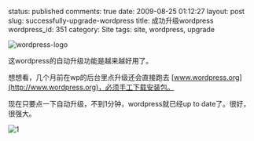 status: published
comments: true
date: 2009-08-25 01:12:27
layout: post
slug: successfully-upgrade-wordpress
title: 成功升级wordpress
wordpress_id: 351
category: Site
tags: site, wordpress, upgrade

![wordpress-logo](http://gfrog.net/pic/albums/logo/wordpress-logo.png)

这wordpress的自动升级功能是越来越好用了。

想想看，几个月前在wp的后台里点升级还会直接跑去
[www.wordpress.org](http://www.wordpress.org)，必须手工下载安装包。

现在只要点一下自动升级，不到1分钟，wordpress就已经up to date了。很好，很强大。

![1](http://img.zemanta.com/pixy.gif?x-id=c60d7932-7748-842e-9b80-f43e4e4378bc)
